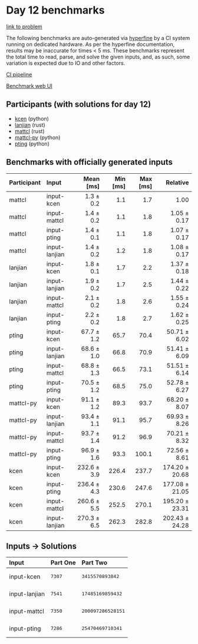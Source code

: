 # Day 12 benchmarks

[link to problem](https://adventofcode.com/2023/day/12)

The following benchmarks are auto-generated via
[hyperfine](https://github.com/sharkdp/hyperfine) by a CI system running on
dedicated hardware. As per the hyperfine documentation, results may be
inaccurate for times < 5 ms. These benchmarks represent the total time to read,
parse, and solve the given inputs, and, as such, some variation is expected due
to IO and other factors.

[CI pipeline](http://ci.papercode.net:8080/teams/main/pipelines/aoc2023)

[Benchmark web UI](https://aoc.ancalagon.black)


## Participants (with solutions for day 12)

- [kcen](https://github.com/kcen/aoc2023) (python)
- [lanjian](https://github.com/lanjian/aoc-2023) (rust)
- [mattcl](https://github.com/mattcl/aoc2023) (rust)
- [mattcl-py](https://github.com/mattcl/aoc2023-py) (python)
- [pting](https://github.com/pting/aoc2023) (python)


## Benchmarks with officially generated inputs

| Participant | Input | Mean [ms] | Min [ms] | Max [ms] | Relative |
|:---|:---|---:|---:|---:|---:|
| mattcl | input-kcen | 1.3 ± 0.2 | 1.1 | 1.7 | 1.00 |
| mattcl | input-mattcl | 1.4 ± 0.2 | 1.1 | 1.8 | 1.05 ± 0.17 |
| mattcl | input-pting | 1.4 ± 0.1 | 1.1 | 1.8 | 1.07 ± 0.17 |
| mattcl | input-lanjian | 1.4 ± 0.2 | 1.2 | 1.8 | 1.08 ± 0.17 |
| lanjian | input-kcen | 1.8 ± 0.1 | 1.7 | 2.2 | 1.37 ± 0.18 |
| lanjian | input-lanjian | 1.9 ± 0.2 | 1.7 | 2.5 | 1.44 ± 0.22 |
| lanjian | input-mattcl | 2.1 ± 0.2 | 1.8 | 2.6 | 1.55 ± 0.24 |
| lanjian | input-pting | 2.2 ± 0.2 | 1.8 | 2.7 | 1.62 ± 0.25 |
| pting | input-kcen | 67.7 ± 1.2 | 65.7 | 70.4 | 50.71 ± 6.02 |
| pting | input-lanjian | 68.6 ± 1.0 | 66.8 | 70.9 | 51.41 ± 6.09 |
| pting | input-mattcl | 68.8 ± 1.3 | 66.5 | 73.1 | 51.51 ± 6.14 |
| pting | input-pting | 70.5 ± 1.2 | 68.5 | 75.0 | 52.78 ± 6.27 |
| mattcl-py | input-kcen | 91.1 ± 1.2 | 89.3 | 93.7 | 68.20 ± 8.07 |
| mattcl-py | input-lanjian | 93.4 ± 1.1 | 91.1 | 95.7 | 69.93 ± 8.26 |
| mattcl-py | input-mattcl | 93.7 ± 1.4 | 91.2 | 96.9 | 70.21 ± 8.32 |
| mattcl-py | input-pting | 96.9 ± 1.6 | 93.3 | 100.1 | 72.56 ± 8.61 |
| kcen | input-kcen | 232.6 ± 3.9 | 226.4 | 237.7 | 174.20 ± 20.68 |
| kcen | input-pting | 236.4 ± 4.3 | 230.6 | 247.6 | 177.08 ± 21.05 |
| kcen | input-mattcl | 260.6 ± 5.5 | 252.5 | 270.1 | 195.20 ± 23.31 |
| kcen | input-lanjian | 270.3 ± 6.5 | 262.3 | 282.8 | 202.43 ± 24.28 |


## Inputs -> Solutions

| Input | Part One | Part Two |
|:---|:---|:---|
|input-kcen|<pre>7307</pre>|<pre>3415570893842</pre>|
|input-lanjian|<pre>7541</pre>|<pre>17485169859432</pre>|
|input-mattcl|<pre>7350</pre>|<pre>200097286528151</pre>|
|input-pting|<pre>7286</pre>|<pre>25470469710341</pre>|